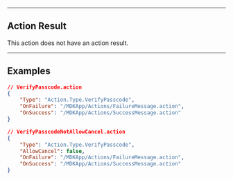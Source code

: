 
----
## Action Result
This action does not have an action result.

----
## Examples

```json
// VerifyPasscode.action
{
    "Type": "Action.Type.VerifyPasscode",
    "OnFailure": "/MDKApp/Actions/FailureMessage.action",
    "OnSuccess": "/MDKApp/Actions/SuccessMessage.action"
}
```

```json
// VerifyPasscodeNotAllowCancel.action
{
    "Type": "Action.Type.VerifyPasscode",
    "AllowCancel": false,
    "OnFailure": "/MDKApp/Actions/FailureMessage.action",
    "OnSuccess": "/MDKApp/Actions/SuccessMessage.action"
}
```
